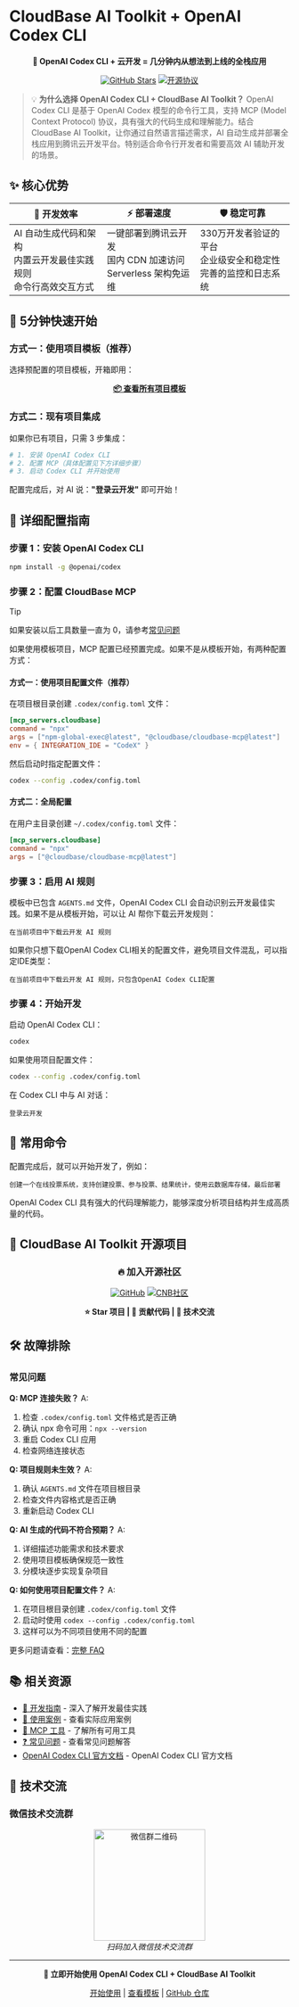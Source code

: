 # CloudBase AI Toolkit + OpenAI Codex CLI

<div align="center">

**🚀 OpenAI Codex CLI + 云开发 = 几分钟内从想法到上线的全栈应用**

[![GitHub Stars](https://img.shields.io/github/stars/TencentCloudBase/CloudBase-AI-ToolKit?style=social)](https://github.com/TencentCloudBase/CloudBase-AI-ToolKit)
[![开源协议](https://img.shields.io/badge/License-MIT-blue.svg)](https://github.com/TencentCloudBase/CloudBase-AI-ToolKit/blob/main/LICENSE)

</div>

> 💡 **为什么选择 OpenAI Codex CLI + CloudBase AI Toolkit？**
> OpenAI Codex CLI 是基于 OpenAI Codex 模型的命令行工具，支持 MCP (Model Context Protocol) 协议，具有强大的代码生成和理解能力。结合 CloudBase AI Toolkit，让你通过自然语言描述需求，AI 自动生成并部署全栈应用到腾讯云开发平台。特别适合命令行开发者和需要高效 AI 辅助开发的场景。

## ✨ 核心优势

| 🎯 **开发效率** | ⚡ **部署速度** | 🛡️ **稳定可靠** |
|---|---|---|
| AI 自动生成代码和架构<br/>内置云开发最佳实践规则<br/>命令行高效交互方式 | 一键部署到腾讯云开发<br/>国内 CDN 加速访问<br/>Serverless 架构免运维 | 330万开发者验证的平台<br/>企业级安全和稳定性<br/>完善的监控和日志系统 |

## 🚀 5分钟快速开始

### 方式一：使用项目模板（推荐）

选择预配置的项目模板，开箱即用：

<div align="center">

**[📦 查看所有项目模板](../templates)**

</div>

### 方式二：现有项目集成

如果你已有项目，只需 3 步集成：

```bash
# 1. 安装 OpenAI Codex CLI
# 2. 配置 MCP（具体配置见下方详细步骤）
# 3. 启动 Codex CLI 并开始使用
```

配置完成后，对 AI 说：**"登录云开发"** 即可开始！

## 🔧 详细配置指南

### 步骤 1：安装 OpenAI Codex CLI

```bash
npm install -g @openai/codex
```

### 步骤 2：配置 CloudBase MCP

> [!TIP] 
> 如果安装以后工具数量一直为 0，请参考[常见问题](https://docs.cloudbase.net/ai/cloudbase-ai-toolkit/faq#mcp-%E6%98%BE%E7%A4%BA%E5%B7%A5%E5%85%B7%E6%95%B0%E9%87%8F%E4%B8%BA-0-%E6%80%8E%E4%B9%88%E5%8A%9E)

如果使用模板项目，MCP 配置已经预置完成。如果不是从模板开始，有两种配置方式：

#### 方式一：使用项目配置文件（推荐）

在项目根目录创建 `.codex/config.toml` 文件：

```toml
[mcp_servers.cloudbase]
command = "npx"
args = ["npm-global-exec@latest", "@cloudbase/cloudbase-mcp@latest"]
env = { INTEGRATION_IDE = "CodeX" }
```

然后启动时指定配置文件：

```bash
codex --config .codex/config.toml
```

#### 方式二：全局配置

在用户主目录创建 `~/.codex/config.toml` 文件：

```toml
[mcp_servers.cloudbase]
command = "npx"
args = ["@cloudbase/cloudbase-mcp@latest"]
```

### 步骤 3：启用 AI 规则

模板中已包含 `AGENTS.md` 文件，OpenAI Codex CLI 会自动识别云开发最佳实践。如果不是从模板开始，可以让 AI 帮你下载云开发规则：

```
在当前项目中下载云开发 AI 规则
```

如果你只想下载OpenAI Codex CLI相关的配置文件，避免项目文件混乱，可以指定IDE类型：
```
在当前项目中下载云开发 AI 规则，只包含OpenAI Codex CLI配置
```

### 步骤 4：开始开发

启动 OpenAI Codex CLI：

```bash
codex
```

如果使用项目配置文件：

```bash
codex --config .codex/config.toml
```

在 Codex CLI 中与 AI 对话：

```
登录云开发
```

## 🎯 常用命令

配置完成后，就可以开始开发了，例如：

```
创建一个在线投票系统，支持创建投票、参与投票、结果统计，使用云数据库存储，最后部署
```

OpenAI Codex CLI 具有强大的代码理解能力，能够深度分析项目结构并生成高质量的代码。

## 🌟 CloudBase AI Toolkit 开源项目

<div align="center">

### 🔥 加入开源社区

[![GitHub](https://img.shields.io/badge/GitHub-TencentCloudBase/CloudBase--AI--ToolKit-black?style=for-the-badge&logo=github)](https://github.com/TencentCloudBase/CloudBase-AI-ToolKit)
[![CNB社区](https://img.shields.io/badge/CNB-CloudBase--AI--ToolKit-orange?style=for-the-badge)](https://cnb.cool/tencent/cloud/cloudbase/CloudBase-AI-ToolKit)

**⭐ Star 项目 | 🤝 贡献代码 | 💬 技术交流**

</div>

## 🛠️ 故障排除

### 常见问题

**Q: MCP 连接失败？**
A:
1. 检查 `.codex/config.toml` 文件格式是否正确
2. 确认 npx 命令可用：`npx --version`
3. 重启 Codex CLI 应用
4. 检查网络连接状态

**Q: 项目规则未生效？**
A:
1. 确认 `AGENTS.md` 文件在项目根目录
2. 检查文件内容格式是否正确
3. 重新启动 Codex CLI

**Q: AI 生成的代码不符合预期？**
A:
1. 详细描述功能需求和技术要求
2. 使用项目模板确保规范一致性
3. 分模块逐步实现复杂项目

**Q: 如何使用项目配置文件？**
A:
1. 在项目根目录创建 `.codex/config.toml` 文件
2. 启动时使用 `codex --config .codex/config.toml`
3. 这样可以为不同项目使用不同的配置

更多问题请查看：[完整 FAQ](../faq)

## 📚 相关资源

- [📖 开发指南](../development) - 深入了解开发最佳实践
- [🎯 使用案例](../examples) - 查看实际应用案例
- [🔧 MCP 工具](../mcp-tools) - 了解所有可用工具
- [❓ 常见问题](../faq) - 查看常见问题解答
- [OpenAI Codex CLI 官方文档](https://github.com/openai/codex) - OpenAI Codex CLI 官方文档

## 💬 技术交流

### 微信技术交流群

<div align="center">
<img src="https://7463-tcb-advanced-a656fc-1257967285.tcb.qcloud.la/mcp/toolkit-qrcode.png" width="200" alt="微信群二维码"/>
<br/>
<i>扫码加入微信技术交流群</i>
</div>

---

<div align="center">

**🚀 立即开始使用 OpenAI Codex CLI + CloudBase AI Toolkit**

[开始使用](../getting-started) | [查看模板](../templates) | [GitHub 仓库](https://github.com/TencentCloudBase/CloudBase-AI-ToolKit)

</div>